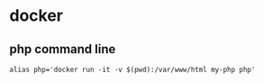# docker

## php command line

```
alias php='docker run -it -v $(pwd):/var/www/html my-php php'
```
